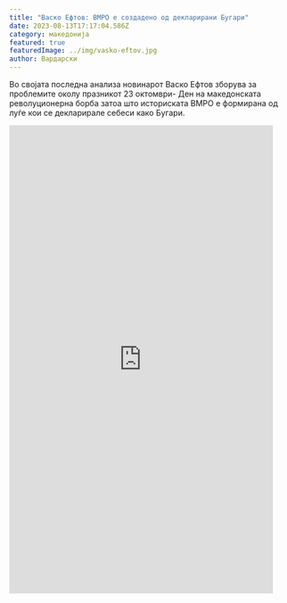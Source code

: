 ```yaml
---
title: "Васко Ефтов: ВМРО е создадено од декларирани Бугари"
date: 2023-08-13T17:17:04.586Z
category: македонија
featured: true
featuredImage: ../img/vasko-eftov.jpg
author: Вардарски
---
```

<!--StartFragment-->

Во својата последна анализа новинарот Васко Ефтов зборува за проблемите околу празникот 23 октомври- Ден на македонската револуционерна борба затоа што историската ВМРО е формирана од луѓе кои се декларирале себеси како Бугари.

<!--EndFragment-->

<iframe width="473" height="840" src="https://www.youtube.com/embed/ViaL3paLyOg" title="Васко Ефтов: ВМРО е создадено од Бугари" frameborder="0" allow="accelerometer; autoplay; clipboard-write; encrypted-media; gyroscope; picture-in-picture; web-share" allowfullscreen></iframe>